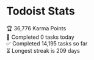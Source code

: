 
# Todoist Stats

<!-- TODO-IST:START -->
🏆  36,776 Karma Points           
🌸  Completed 0 tasks today           
✅  Completed 14,195 tasks so far           
⏳  Longest streak is 209 days
<!-- TODO-IST:END -->
